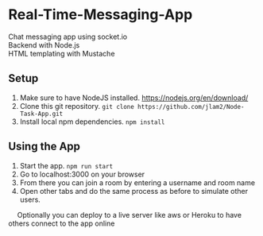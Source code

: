 # Real-Time-Messaging-App
Chat messaging app using socket.io  
Backend with Node.js  
HTML templating with Mustache

## Setup
1. Make sure to have NodeJS installed. https://nodejs.org/en/download/
2. Clone this git repository. `git clone https://github.com/jlam2/Node-Task-App.git`
3. Install local npm dependencies. `npm install`

## Using the App
1. Start the app. `npm run start`
2. Go to localhost:3000 on your browser  
3. From there you can join a room by entering a username and room name
4. Open other tabs and do the same process as before to simulate other users.  

&emsp; Optionally you can deploy to a live server like aws or Heroku to have others connect to the app online
